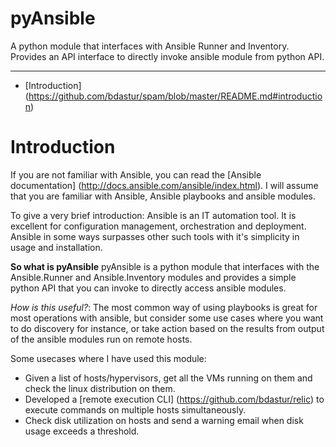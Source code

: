 pyAnsible
=========
A python module that interfaces with Ansible Runner and Inventory. Provides an API interface
to directly invoke ansible module from python API.

--------

+ [Introduction] (https://github.com/bdastur/spam/blob/master/README.md#introduction)

# Introduction<a name="introduction"></a>
If you are not familiar with Ansible, you can read the [Ansible documentation] (http://docs.ansible.com/ansible/index.html).
I will assume that you are familiar with Ansible, Ansible playbooks and ansible modules.
 
To give a very brief introduction: Ansible is an IT automation tool. It is excellent for 
configuration management, orchestration and deployment. Ansible in some ways surpasses other such
tools with it's simplicity in usage and installation. 

**So what is pyAnsible**
pyAnsible is a python module that interfaces with the Ansible.Runner and Ansible.Inventory modules
and provides a simple python API that you can invoke to directly access ansible modules.

*How is this useful?*: The most common way of using playbooks is great for most operations with ansible, 
but consider some use cases where you want to do discovery for instance, or take action based on the results
from output of the ansible modules run on remote hosts. 

Some usecases where I have used this module:
 - Given a list of hosts/hypervisors, get all the VMs running on them and check the linux distribution on them.
 - Developed a [remote execution CLI] (https://github.com/bdastur/relic) to execute commands on multiple hosts
   simultaneously.
 - Check disk utilization on hosts and send a warning email when disk usage exceeds a threshold. 

